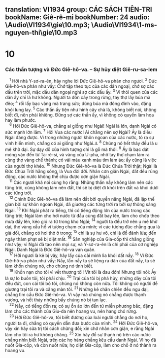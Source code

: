 translation: VI1934
group: CÁC SÁCH TIÊN-TRI
bookName: Giê-rê-mi 
bookNumber: 24
audio: \Audio\VI1934\gie\10.mp3; \Audio\VI1934\1-ms-nguyen-thi\gie\10.mp3
-------

<div class="title"><h1>10</h1><h3>Các thần tượng và Đức Giê-hô-va. – Sự hủy diệt Giê-ru-sa-lem</h3></div>
<span class="verse gie_10_1"> <sup>1</sup> Hỡi nhà Y-sơ-ra-ên, hãy nghe lời Đức Giê-hô-va phán cho ngươi. </span>
<span class="verse gie_10_2"><sup>2</sup> Đức Giê-hô-va phán như vầy: Chớ tập theo tục của các dân ngoại, chớ sợ các dấu trên trời, mặc dầu dân ngoại nghi sợ các dấu ấy. </span>
<span class="verse gie_10_3"><sup>3</sup> Vì thói quen của các dân ấy chỉ là hư không. Người ta đốn cây trong rừng, tay thợ lấy búa mà đẽo; </span>
<span class="verse gie_10_4"><sup>4</sup> rồi lấy bạc vàng mà trang sức; dùng búa mà đóng đinh vào, đặng khỏi lung lay. </span>
<span class="verse gie_10_5"><sup>5</sup> Các thần ấy tiện như hình cây chà là, không biết nói, không biết đi, nên phải khiêng. Đừng sợ các thần ấy, vì không có quyền làm họa hay làm phước. <br/></span>
<span class="verse gie_10_6"> <sup>6</sup> Hỡi Đức Giê-hô-va, chẳng ai giống như Ngài! Ngài là lớn, danh Ngài có sức mạnh lớn lắm. </span>
<span class="verse gie_10_7"><sup>7</sup> Hỡi Vua các nước! Ai chẳng nên sợ Ngài? Ấy là điều Ngài đáng được. Vì trong những người khôn ngoan của các nước, tỏ ra sự vinh hiển mình, chẳng có ai giống như Ngài.<a data-toggle="tooltip" data-placement="bottom" title="Kh 15:4">⚓</a></span>
<span class="verse gie_10_8"><sup>8</sup> Chúng nó hết thảy đều là u mê khờ dại. Sự dạy dỗ của hình tượng chỉ là gỗ mà thôi. </span>
<span class="verse gie_10_9"><sup>9</sup> Ấy là bạc dát mỏng vận đến từ Ta-rê-si, và vàng của U-pha, nhờ tay thợ chạm làm ra cùng thợ vàng chế thành; có vải màu xanh màu tím làm áo; ấy cũng là việc của người thợ khéo. </span>
<span class="verse gie_10_10"><sup>10</sup> Nhưng Đức Giê-hô-va là Đức Chúa Trời thật; Ngài là Đức Chúa Trời hằng sống, là Vua đời đời. Nhân cơn giận Ngài, đất đều rúng động, các nước không thể chịu được cơn giận Ngài. <br/></span>
<span class="verse gie_10_11"> <sup>11</sup> Các ngươi khá nói cùng họ rằng: Những thần nầy không làm nên các từng trời, cũng không làm nên đất, thì sẽ bị diệt đi khỏi trên đất và khỏi dưới các từng trời. <br/></span>
<span class="verse gie_10_12"> <sup>12</sup> Chính Đức Giê-hô-va đã làm nên đất bởi quyền năng Ngài, đã lập thế gian bởi sự khôn ngoan Ngài, đã giương các từng trời ra bởi sự thông sáng Ngài. </span>
<span class="verse gie_10_13"><sup>13</sup> Khi Ngài phát ra tiếng, thì có tiếng động lớn của nước trong các từng trời; Ngài làm cho hơi nước từ đầu cùng đất bay lên, làm cho chớp theo mưa dấy lên, kéo gió ra từ trong kho Ngài; </span>
<span class="verse gie_10_14"><sup>14</sup> người ta đều trở nên u mê khờ dại, thợ vàng xấu hổ vì tượng chạm của mình; vì các tượng đúc chẳng qua là giả dối, chẳng có hơi thở ở trong; </span>
<span class="verse gie_10_15"><sup>15</sup> chỉ là sự hư vô, chỉ là đồ đánh lừa; đến ngày thăm phạt sẽ bị diệt mất. </span>
<span class="verse gie_10_16"><sup>16</sup> Sản nghiệp của Gia-cốp thì chẳng giống như vậy; vì Ngài đã tạo nên mọi sự, và Y-sơ-ra-ên là chi phái của cơ nghiệp Ngài. Danh Ngài là Đức Giê-hô-va vạn quân. <br/></span>
<span class="verse gie_10_17"> <sup>17</sup> Hỡi ngươi là kẻ bị vây, hãy lấy của cải mình lìa khỏi đất nầy. </span>
<span class="verse gie_10_18"><sup>18</sup> Vì Đức Giê-hô-va phán như vầy: Nầy, lần nầy ta sẽ liệng ra dân của đất nầy, ta sẽ làm khốn chúng nó, cho chúng nó tỉnh biết. <br/></span>
<span class="verse gie_10_19"> <sup>19</sup> Khốn nạn cho tôi vì vết thương tôi! Vít tôi là đau đớn! Nhưng tôi nói: Ấy là sự lo buồn tôi, tôi phải chịu. </span>
<span class="verse gie_10_20"><sup>20</sup> Trại của tôi bị phá hủy, những dây của tôi đều đứt, con cái tôi bỏ tôi, chúng nó không còn nữa. Tôi không có người để giương trại tôi ra và căng màn tôi. </span>
<span class="verse gie_10_21"><sup>21</sup> Những kẻ chăn chiên đều ngu dại, chẳng tìm cầu Đức Giê-hô-va. Vì vậy mà chúng nó chẳng được thạnh vượng, và hết thảy những bầy chúng nó bị tan lạc. <br/></span>
<span class="verse gie_10_22"> <sup>22</sup> Nầy, có tiếng đồn ra; có sự ồn ào lớn đến từ miền phương bắc, đặng làm cho các thành của Giu-đa nên hoang vu, nên hang chó rừng. <br/></span>
<span class="verse gie_10_23"> <sup>23</sup> Hỡi Đức Giê-hô-va, tôi biết đường của loài người chẳng do nơi họ, người ta đi, chẳng có quyền dẫn đưa bước của mình. </span>
<span class="verse gie_10_24"><sup>24</sup> Hỡi Đức Giê-hô-va, vậy xin hãy sửa trị tôi cách chừng đỗi; xin chớ nhân cơn giận, e rằng Ngài làm cho tôi ra hư không chăng. </span>
<span class="verse gie_10_25"><sup>25</sup> Xin hãy đổ sự thạnh nộ trên các nước chẳng nhìn biết Ngài, trên các họ hàng chẳng kêu cầu danh Ngài. Vì họ đã nuốt Gia-cốp, và còn nuốt nữa; họ diệt Gia-cốp, làm cho chỗ ở nó thành ra hoang vu. <br/></span>
